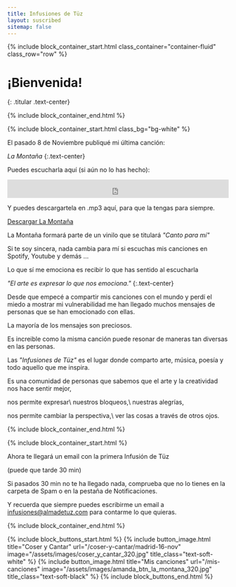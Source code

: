 ```yaml
---
title: Infusiones de Tüz
layout: suscribed
sitemap: false
---
```



{% include block_container_start.html
  class_container="container-fluid"
  class_row="row"
%}

# ¡Bienvenida!
{: .titular .text-center}

{% include block_container_end.html %}

{% include block_container_start.html
   class_bg="bg-white"
%}

El pasado 8 de Noviembre publiqué mi última canción:

_La Montaña_
{:.text-center}

Puedes escucharla aquí (si aún no lo has hecho):

<div class="pt-3 pb-5 ps-0 pe-0 container d-flex justify-content-center align-items-center mx-auto" style="max-width: 720px">
<iframe style="border: 0; width: 100%; height: 42px;" src="https://bandcamp.com/EmbeddedPlayer/album=1852528765/size=small/bgcol=ffffff/linkcol=de270f/track=2953892532/transparent=true/" seamless><a href="https://almadetuz.bandcamp.com/album/la-monta-a">La Montaña</a></iframe>
</div>

Y puedes descargartela en .mp3 aquí, para que la tengas para siempre.

<div class="pt-3 pb-3 text-center">
<p>
<a href="/assets/audio/la_montana_infusiones.mp3" download="la_montana_infusiones.mp3">Descargar La Montaña <i class="fa fa-download"></i></a>
</p>
</div>

La Montaña formará parte de un vinilo que se titulará _"Canto para mí"_

Si te soy sincera, nada cambia para mí si escuchas mis canciones en Spotify, Youtube y demás ...

Lo que sí me emociona es recibir lo que has sentido al escucharla

_"El arte es expresar lo que nos emociona."_
{:.text-center}

Desde que empecé a compartir mis canciones con el mundo y perdí el miedo a mostrar mi vulnerabilidad me han llegado muchos mensajes de personas que se han emocionado con ellas.

La mayoría de los mensajes son preciosos.

Es increible como la misma canción puede resonar de maneras tan diversas en las personas.

Las _"Infusiones de Tüz"_ es el lugar donde comparto arte, música, poesía y todo aquello que me inspira.

Es una comunidad de personas que sabemos que el arte y la creatividad nos hace sentir mejor,

nos permite expresar\\
nuestros bloqueos,\\
nuestras alegrías,

nos permite cambiar la perspectiva,\\
ver las cosas a través de otros ojos.

{% include block_container_end.html %}

{% include block_container_start.html %}

Ahora te llegará un email con la primera Infusión de Tüz

(puede que tarde 30 min)

Si pasados 30 min no te ha llegado nada, comprueba que no lo tienes en la carpeta de Spam o en la pestaña de Notificaciones.

Y recuerda que siempre puedes escribirme un email a <a href="mailto:infusiones@almadetuz.com">infusiones@almadetuz.com</a> para contarme lo que quieras.

{% include block_container_end.html %}

{% include block_buttons_start.html %}
{% include button_image.html
   title="Coser y Cantar"
   url="/coser-y-cantar/madrid-16-nov"
   image="/assets/images/coser_y_cantar_320.jpg"
   title_class="text-soft-white"
%}
{% include button_image.html
   title="Mis canciones"
   url="/mis-canciones"
   image="/assets/images/amanda_btn_la_montana_320.jpg"
   title_class="text-soft-black"
%}
{% include block_buttons_end.html %}
